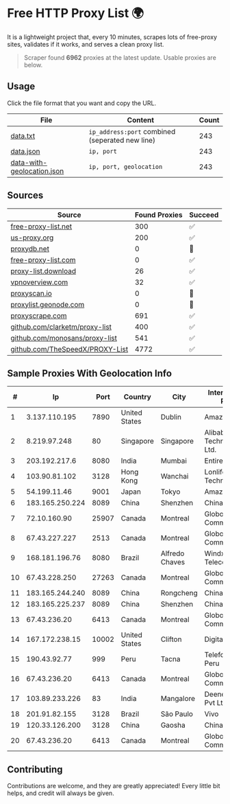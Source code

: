 
# Free HTTP Proxy List 🌍

It is a lightweight project that, every 10 minutes, scrapes lots of free-proxy sites, validates if it works, and serves a clean proxy list.


> Scraper found **6962** proxies at the latest update. Usable proxies are below.

## Usage

Click the file format that you want and copy the URL.


|File|Content|Count|
|----|-------|-----|
|[data.txt](https://raw.githubusercontent.com/themiralay/Proxy-List-World/master/data.txt)|`ip_address:port` combined (seperated new line)|243|
|[data.json](https://raw.githubusercontent.com/themiralay/Proxy-List-World/master/data.json)|`ip, port`|243|
|[data-with-geolocation.json](https://raw.githubusercontent.com/themiralay/Proxy-List-World/master/data-with-geolocation.json)|`ip, port, geolocation`|243|

## Sources

|Source|Found Proxies|Succeed|
|------|-------------|-------|
|[free-proxy-list.net](https://free-proxy-list.net)|300|✅|
|[us-proxy.org](https://www.us-proxy.org)|200|✅|
|[proxydb.net](http://proxydb.net)|0|🚫|
|[free-proxy-list.com](https://free-proxy-list.com/?page=&port=&type%5B%5D=http&type%5B%5D=https&up_time=0&search=Search)|0|✅|
|[proxy-list.download](https://www.proxy-list.download/HTTP)|26|✅|
|[vpnoverview.com](https://vpnoverview.com/privacy/anonymous-browsing/free-proxy-servers)|32|✅|
|[proxyscan.io](https://www.proxyscan.io)|0|🚫|
|[proxylist.geonode.com](https://proxylist.geonode.com/api/proxy-list?limit=300&page=1&sort_by=lastChecked&sort_type=desc&protocols=http,https)|0|🚫|
|[proxyscrape.com](https://api.proxyscrape.com/v2/?request=displayproxies&protocol=http&timeout=10000&country=all&ssl=all&anonymity=all)|691|✅|
|[github.com/clarketm/proxy-list](https://raw.githubusercontent.com/clarketm/proxy-list/master/proxy-list-raw.txt)|400|✅|
|[github.com/monosans/proxy-list](https://raw.githubusercontent.com/monosans/proxy-list/main/proxies/http.txt)|541|✅|
|[github.com/TheSpeedX/PROXY-List](https://raw.githubusercontent.com/TheSpeedX/PROXY-List/master/http.txt)|4772|✅|


## Sample Proxies With Geolocation Info

|#|Ip|Port|Country|City|Internet Service Provider|
|-|--|----|-------|----|-------------------------|
|1|3.137.110.195|7890|United States|Dublin|Amazon.com, Inc.|
|2|8.219.97.248|80|Singapore|Singapore|Alibaba (US) Technology Co., Ltd.|
|3|203.192.217.6|8080|India|Mumbai|Entire In2Cable|
|4|103.90.81.102|3128|Hong Kong|Wanchai|Lonlife Technology Co.|
|5|54.199.11.46|9001|Japan|Tokyo|Amazon.com, Inc.|
|6|183.165.250.224|8089|China|Shenzhen|Chinanet|
|7|72.10.160.90|25907|Canada|Montreal|GloboTech Communications|
|8|67.43.227.227|2513|Canada|Montreal|GloboTech Communications|
|9|168.181.196.76|8080|Brazil|Alfredo Chaves|Windx Telecomunicações|
|10|67.43.228.250|27263|Canada|Montreal|GloboTech Communications|
|11|183.165.244.240|8089|China|Rongcheng|Chinanet|
|12|183.165.225.237|8089|China|Shenzhen|Chinanet|
|13|67.43.236.20|6413|Canada|Montreal|GloboTech Communications|
|14|167.172.238.15|10002|United States|Clifton|DigitalOcean, LLC|
|15|190.43.92.77|999|Peru|Tacna|Telefonica Del Peru|
|16|67.43.236.20|6413|Canada|Montreal|GloboTech Communications|
|17|103.89.233.226|83|India|Mangalore|Deenet Services Pvt Ltd|
|18|201.91.82.155|3128|Brazil|São Paulo|Vivo|
|19|120.33.126.200|3128|China|Gaosha|Chinanet|
|20|67.43.236.20|6413|Canada|Montreal|GloboTech Communications|



## Contributing

Contributions are welcome, and they are greatly appreciated! Every
little bit helps, and credit will always be given.

